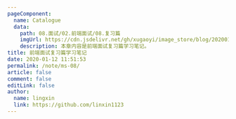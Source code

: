 ```yaml
---
pageComponent:
  name: Catalogue
  data:
    path: 08.面试/02.前端面试/08.复习篇
    imgUrl: https://cdn.jsdelivr.net/gh/xugaoyi/image_store/blog/20200112120340.png
    description: 本章内容是前端面试复习篇学习笔记。
title: 前端面试复习篇学习笔记
date: 2020-01-12 11:51:53
permalink: /note/ms-08/
article: false
comment: false
editLink: false
author:
  name: lingxin
  link: https://github.com/linxin1123
---
```

